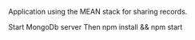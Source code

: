 Application using the MEAN stack for sharing records.


Start MongoDb server
Then npm install && npm start
